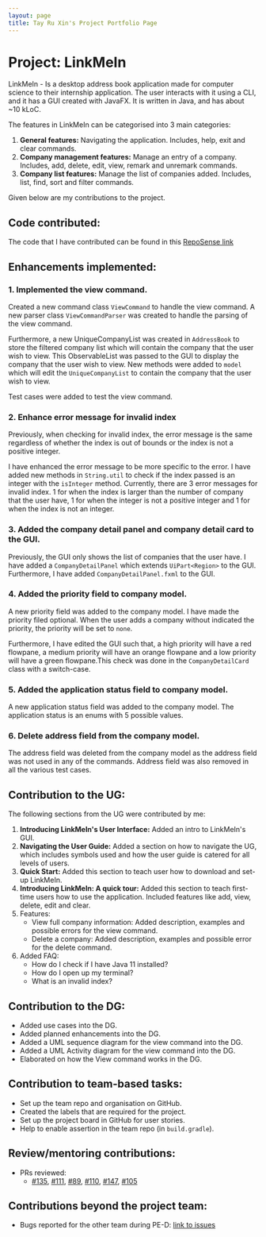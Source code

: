 ```yaml
---
layout: page
title: Tay Ru Xin's Project Portfolio Page
---
```


# Project: LinkMeIn

LinkMeIn - Is a desktop address book application made for computer science to 
their internship application.
The user interacts with it using a CLI, and it has a
GUI created with JavaFX. It is written in Java, and has about
~10 kLoC.

The features in LinkMeIn can be categorised into 3 main categories:
1. **General features:** Navigating the application. Includes, help, exit and clear commands.
2. **Company management features:** Manage an entry of a company. Includes, add, delete, edit, view, remark and unremark commands.
3. **Company list features:** Manage the list of companies added. Includes, list, find, sort and filter commands.

Given below are my contributions to the project.

## **Code contributed**:
The code that I have contributed can be found in this [RepoSense link](https://nus-cs2103-ay2324s1.github.io/tp-dashboard/?search=tayruxin&breakdown=false&sort=groupTitle%20dsc&sortWithin=title&since=2023-09-22&timeframe=commit&mergegroup=&groupSelect=groupByRepos)

## Enhancements implemented: 

### 1. Implemented the view command.
Created a new command class `ViewCommand` to handle the view command. A new parser class `ViewCommandParser` was created to handle the parsing of the view command.

Furthermore, a new UniqueCompanyList was created in `AddressBook` to store the 
filtered company list which will contain the company that the user wish to view. This ObservableList was passed to the GUI to display the company that the user wish to view.
New methods were added to `model` which will edit the `UniqueCompanyList` to contain the company that the user wish to view.

Test cases were added to test the view command.

### 2. Enhance error message for invalid index
Previously, when checking for invalid index, the error message is the same regardless of whether the index is out of bounds or the index is not a positive integer.

I have enhanced the error message to be more specific to the error. I have added new methods in `String.util` to check if the index passed is an integer with the 
`isInteger` method. Currently, there are 3 error messages for invalid index. 1 for when the index is larger than the number of company that the user have, 1 for 
when the integer is not a positive integer and 1 for when the index is not an integer. 

### 3. Added the company detail panel and company detail card to the GUI.
Previously, the GUI only shows the list of companies that the user have. I have added a `CompanyDetailPanel` which extends `UiPart<Region>` to the GUI. 
Furthermore, I have added `CompanyDetailPanel.fxml` to the GUI. 


### 4. Added the priority field to company model.
A new priority field was added to the company model. I have made the priority filed optional. When the user adds a company 
without indicated the priority, the priority will be set to `none`.

Furthermore, I have edited the GUI such that, a high priority will have a red flowpane, a medium priority will have an orange 
flowpane and a low priority will have a green flowpane.This check was done in the `CompanyDetailCard` class with a switch-case. 

### 5. Added the application status field to company model. 
A new application status field was added to the company model. The application status is an enums with 5 possible values. 

### 6. Delete address field from the company model.
The address field was deleted from the company model as the address field was not used in any of the commands. Address field was also removed in all the various 
test cases.

## Contribution to the UG: 

The following sections from the UG were contributed by me:
1. **Introducing LinkMeIn's User Interface:** Added an intro to LinkMeIn's GUI. 
2. **Navigating the User Guide:** Added a section on how to navigate the UG, which includes symbols used and how the user guide is catered for all levels of users. 
3. **Quick Start:** Added this section to teach user how to download and set-up LinkMeIn.
4. **Introducing LinkMeIn: A quick tour:** Added this section to teach first-time users how to use the application. Included features like 
add, view, delete, edit and clear. 
5. Features: 
   - View full company information: Added description, examples and possible errors for the view command.
   - Delete a company: Added description, examples and possible error for the delete command.
6. Added FAQ:
   - How do I check if I have Java 11 installed?
   - How do I open up my terminal? 
   - What is an invalid index?

## Contribution to the DG:
- Added use cases into the DG.
- Added planned enhancements into the DG. 
- Added a UML sequence diagram for the view command into the DG.
- Added a UML Activity diagram for the view command into the DG.
- Elaborated on how the View command works in the DG.

## Contribution to team-based tasks:
- Set up the team repo and organisation on GitHub.
- Created the labels that are required for the project.
- Set up the project board in GitHub for user stories.
- Help to enable assertion in the team repo (in `build.gradle`).

## Review/mentoring contributions:
- PRs reviewed: 
  - [\#135](https://github.com/AY2324S1-CS2103T-T17-2/tp/pull/135), [\#111](https://github.com/AY2324S1-CS2103T-T17-2/tp/pull/111),
[\#89](https://github.com/AY2324S1-CS2103T-T17-2/tp/pull/89), [\#110](https://github.com/AY2324S1-CS2103T-T17-2/tp/pull/110),
[\#147](https://github.com/AY2324S1-CS2103T-T17-2/tp/pull/147),
[\#105](https://github.com/AY2324S1-CS2103T-T17-2/tp/pull/105)

## Contributions beyond the project team:
- Bugs reported for the other team during PE-D: [link to issues](https://github.com/tayruxin/ped/issues)

